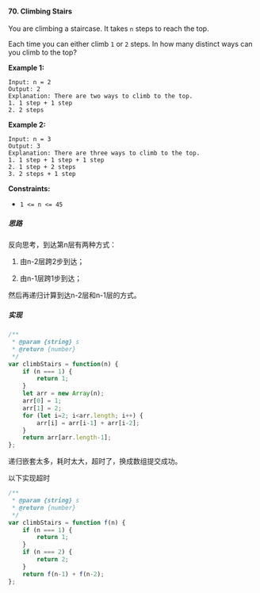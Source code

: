 #### 70. Climbing Stairs

You are climbing a staircase. It takes `n` steps to reach the top.

Each time you can either climb `1` or `2` steps. In how many distinct ways can you climb to the top?

 

**Example 1:**

```
Input: n = 2
Output: 2
Explanation: There are two ways to climb to the top.
1. 1 step + 1 step
2. 2 steps
```

**Example 2:**

```
Input: n = 3
Output: 3
Explanation: There are three ways to climb to the top.
1. 1 step + 1 step + 1 step
2. 1 step + 2 steps
3. 2 steps + 1 step
```

 

**Constraints:**

- `1 <= n <= 45`



##### 思路

反向思考，到达第n层有两种方式：

1. 由n-2层跨2步到达；

2. 由n-1层跨1步到达；

然后再递归计算到达n-2层和n-1层的方式。



##### 实现

```javascript
/**
 * @param {string} s
 * @return {number}
 */
var climbStairs = function(n) {
	if (n === 1) {
		return 1;
	}
	let arr = new Array(n);
	arr[0] = 1;
	arr[1] = 2;
    for (let i=2; i<arr.length; i++) {
		arr[i] = arr[i-1] + arr[i-2];
	}
	return arr[arr.length-1];
};
```

递归嵌套太多，耗时太大，超时了，换成数组提交成功。

以下实现超时

```javascript
/**
 * @param {string} s
 * @return {number}
 */
var climbStairs = function f(n) {
	if (n === 1) {
		return 1;
	}
	if (n === 2) {
		return 2;
	}
	return f(n-1) + f(n-2);
};
```

